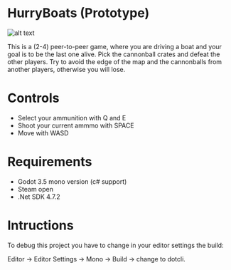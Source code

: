 # HurryBoats (Prototype)

![alt text](https://github.com/MasterGerson/HurryBoats/blob/master/readme/Godot2022.09.02.jpg?raw=true)


This is a (2-4) peer-to-peer game, where you are driving
a boat and your goal is to be the last one alive. Pick the cannonball crates and defeat the other players. Try to avoid the edge of the map and the cannonballs from another players, otherwise you will lose.

# Controls

- Select your ammunition with Q and E
- Shoot your current ammmo with SPACE
- Move with WASD

# Requirements
- Godot 3.5 mono version (c# support)
- Steam open
- .Net SDK 4.7.2 

# Intructions

To debug this project you have to change in your editor settings the build:

Editor -> Editor Settings -> Mono -> Build -> change to dotcli.
